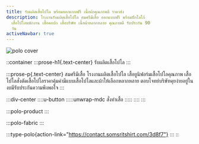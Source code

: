 ```yaml
---
title: รับผลิตเสื้อโปโล พร้อมออกแบบฟรี เนื้อผ้าคุณภาพดี ราคาส่ง
description: โรงงานรับผลิตเสื้อโปโล สมศรีมีเสื้อ ออกแบบฟรี พร้อมปักโลโก้
  เสื้อโปโลพนักงาน เสื้อคอปก เสื้อบริษัท เนื้อผ้าหลากหลาย คุณภาพดี รับประกัน 90
  วัน
activeNavbar: true
---
```


![polo cover](/polo/cover-1.png)

::container
  :::prose-h1{.text-center}
  รับผลิตเสื้อโปโล
  :::

  :::prose-p{.text-center}
  สมศรีมีเสื้อ โรงงานผลิตเสื้อโปโล เสื้อยูนิฟอร์มเสื้อโปโลคุณภาพ เสื้อโปโลสั่งตัดเสื้อโปโลราคาคุ้มค่ามีแบบเสื้อโปโลและผ้าให้เลือกหลากหลาย ตอบโจทย์บริษัทคุยง่ายอยู่ในงบมีรับประกันความพึงพอใจ
  :::

  :::div-center
    ::::u-button
      :::::unwrap-mdc
      สั่งทำเสื้อ
      :::::
    ::::
  :::

  :::polo-product
  :::

  :::polo-fabric
  :::

  :::type-polo{action-link="https://contact.somsritshirt.com/3d8f7"}
  :::
::

